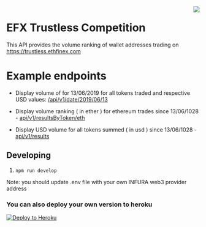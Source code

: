 <img src="https://avatars3.githubusercontent.com/u/33315316?s=200&v=4" align="right" />

# EFX Trustless Competition

  This API provides the volume ranking of wallet addresses trading on https://trustless.ethfinex.com

# Example endpoints

  - Display volume of for 13/06/2019 for all tokens traded and respective USD values: [/api/v1/date/2019/06/13](http://competition.nectar.community/api/v1/date/2019/06/13)

  - Display volume ranking ( in ether ) for ethereum trades since 13/06/1028 - [api/v1/resultsByToken/eth](http://competition.nectar.community/api/v1/resultsByToken/eth)

  - Display USD volume for all tokens summed ( in usd ) since 13/06/1028 - [api/v1/results](http://competition.nectar.community/api/v1/results)

## Developing

1. `npm run develop`

Note: you should update .env file with your own INFURA web3 provider address

### You can also deploy your own version to heroku

[![Deploy to Heroku](https://www.herokucdn.com/deploy/button.png)](https://heroku.com/deploy)

